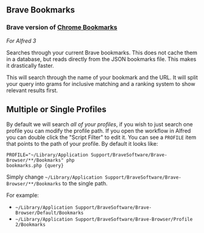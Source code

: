 ## Brave Bookmarks

### Brave version of [Chrome Bookmarks](https://travis-ci.org/blainesch/alfred-chrome-bookmarks)
*For Alfred 3*

Searches through your current Brave bookmarks. This does not cache them in a database, but reads directly from the JSON bookmarks file. This makes it drastically faster.

This will search through the name of your bookmark and the URL. It will split your query into grams for inclusive matching and a ranking system to show relevant results first.

## Multiple or Single Profiles

By default we will search *all of your profiles*, if you wish to just search one profile you can modify the profile path. If you open the workflow in Alfred you can double click the "Script Filter" to edit it. You can see a `PROFILE` item that points to the path of your profile. By default it looks like:

~~~
PROFILE="~/Library/Application Support/BraveSoftware/Brave-Browser/**/Bookmarks" php
bookmarks.php {query}
~~~

Simply change `~/Library/Application Support/BraveSoftware/Brave-Browser/**/Bookmarks` to the
single path.

For example:
* `~/Library/Application Support/BraveSoftware/Brave-Browser/Default/Bookmarks`
* `~/Library/Application Support/BraveSoftware/Brave-Browser/Profile 2/Bookmarks`
